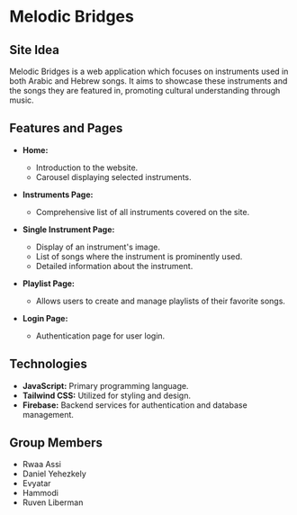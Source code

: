 # Melodic Bridges

## Site Idea

Melodic Bridges is a web application which focuses on instruments used in both Arabic and Hebrew songs. It aims to showcase these instruments and the songs they are featured in, promoting cultural understanding through music.

## Features and Pages

- **Home:**

  - Introduction to the website.
  - Carousel displaying selected instruments.

- **Instruments Page:**

  - Comprehensive list of all instruments covered on the site.

- **Single Instrument Page:**

  - Display of an instrument's image.
  - List of songs where the instrument is prominently used.
  - Detailed information about the instrument.

- **Playlist Page:**

  - Allows users to create and manage playlists of their favorite songs.

- **Login Page:**
  - Authentication page for user login.

## Technologies

- **JavaScript:** Primary programming language.
- **Tailwind CSS:** Utilized for styling and design.
- **Firebase:** Backend services for authentication and database management.

## Group Members

- Rwaa Assi
- Daniel Yehezkely
- Evyatar 
- Hammodi
- Ruven Liberman
